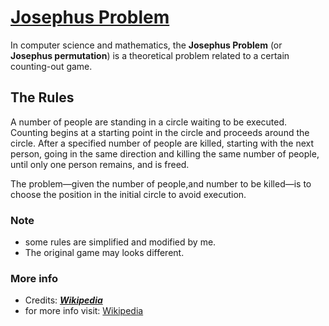 # [Josephus Problem](https://github.com/BhargavSai-Lingampalli/Josephus-Problem/blob/main/JosesphusProblem.c)
In computer science and mathematics, the **Josephus Problem** (or **Josephus permutation**) is a theoretical problem related to a certain counting-out game.
## The Rules
A number of people are standing in a circle waiting to be executed. Counting begins at a starting point in the circle and proceeds around the circle. After a specified number of people are killed, starting with the next person, going in the same direction and killing the same number of people, until only one person remains, and is freed.

The problem—given the number of people,and number to be killed—is to choose the position in the initial circle to avoid execution.
### Note
- some rules are simplified and modified by me.
- The original game may looks different.
### More info
- Credits: [***Wikipedia***](https://en.m.wikipedia.org/wiki/Main_Page)
- for more info visit: [Wikipedia](https://en.m.wikipedia.org/wiki/Josephus_problem)
